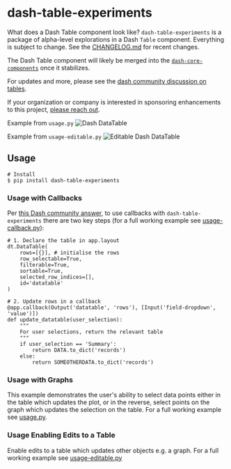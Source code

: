 # dash-table-experiments

What does a Dash Table component look like? `dash-table-experiments` is a package of alpha-level explorations in a Dash `Table` component. Everything is subject to change. See the [CHANGELOG.md](https://github.com/plotly/dash-table-experiments/blob/master/CHANGELOG.md) for recent changes.

The Dash Table component will likely be merged into the [`dash-core-components`](https://github.com/plotly/dash-core-components) once it stabilizes.

For updates and more, please see the [dash community discussion on tables](https://community.plot.ly/t/display-tables-in-dash/4707/36).

If your organization or company is interested in sponsoring enhancements to this project, [please reach out](https://plot.ly/dash/pricing).

Example from `usage.py`
![Dash DataTable](https://github.com/plotly/dash-table-experiments/raw/master/images/DataTable.gif)

Example from `usage-editable.py`
![Editable Dash DataTable](https://github.com/plotly/dash-table-experiments/raw/master/images/Editable-DataTable.gif)


## Usage ##

```
# Install 
$ pip install dash-table-experiments
```

### Usage with Callbacks ###
Per [this Dash community answer](https://community.plot.ly/t/dash-datatable-using-callbacks/6756/2), to use callbacks with `dash-table-experiments` there are two key steps (for a full working example see [usage-callback.py](./usage-callback.py)):

```
# 1. Declare the table in app.layout
dt.DataTable(
    rows=[{}], # initialise the rows
    row_selectable=True,
    filterable=True,
    sortable=True,
    selected_row_indices=[],
    id='datatable'
)

# 2. Update rows in a callback
@app.callback(Output('datatable', 'rows'), [Input('field-dropdown', 'value')])
def update_datatable(user_selection):
    """
    For user selections, return the relevant table
    """
    if user_selection == 'Summary':
        return DATA.to_dict('records')
    else:
        return SOMEOTHERDATA.to_dict('records')
```

### Usage with Graphs ###
This example demonstrates the user's ability to select data points either in the table which updates the plot, or in the reverse, select points on the graph which updates the selection on the table. For a full working example see [usage.py](./usage.py).

### Usage Enabling Edits to a Table ###
Enable edits to a table which updates other objects e.g. a graph. For a full working example see [usage-editable.py](https://github.com/plotly/dash-table-experiments/tree/master/usage-editable.py)
